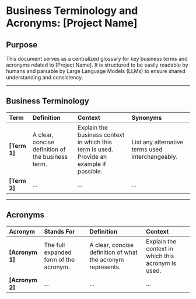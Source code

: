 # Business Terminology and Acronyms: [Project Name]

## Purpose

This document serves as a centralized glossary for key business terms and acronyms related to [Project Name]. It is structured to be easily readable by humans and parsable by Large Language Models (LLMs) to ensure shared understanding and consistency.

---

## Business Terminology

| Term | Definition | Context | Synonyms |
| :--- | :--- | :--- | :--- |
| **[Term 1]** | A clear, concise definition of the business term. | Explain the business context in which this term is used. Provide an example if possible. | List any alternative terms used interchangeably. |
| **[Term 2]** | ... | ... | ... |

---

## Acronyms

| Acronym | Stands For | Definition | Context |
| :--- | :--- | :--- | :--- |
| **[Acronym 1]** | The full expanded form of the acronym. | A clear, concise definition of what the acronym represents. | Explain the context in which this acronym is used. |
| **[Acronym 2]** | ... | ... | ...